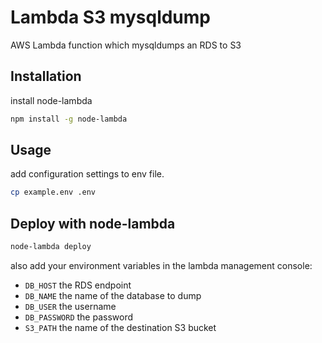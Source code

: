 # Lambda S3 mysqldump

AWS Lambda function which mysqldumps an RDS to S3

## Installation

install node-lambda

```bash
npm install -g node-lambda
```

## Usage

add configuration settings to env file.

```bash
cp example.env .env
```

## Deploy with node-lambda
```bash
node-lambda deploy
```
also add your environment variables in the lambda management console:

- `DB_HOST` the RDS endpoint
- `DB_NAME` the name of the database to dump
- `DB_USER` the username
- `DB_PASSWORD` the password
- `S3_PATH` the name of the destination S3 bucket
